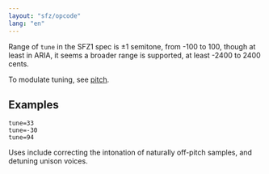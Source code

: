 ```yaml
---
layout: "sfz/opcode"
lang: "en"
---
```

Range of `tune` in the SFZ1 spec is ±1 semitone, from -100 to 100, though at least
in ARIA, it seems a broader range is supported, at least -2400 to 2400 cents.

To modulate tuning, see [pitch](pitch).

## Examples

```
tune=33
tune=-30
tune=94
```

Uses include correcting the intonation of naturally off-pitch samples, and
detuning unison voices.
